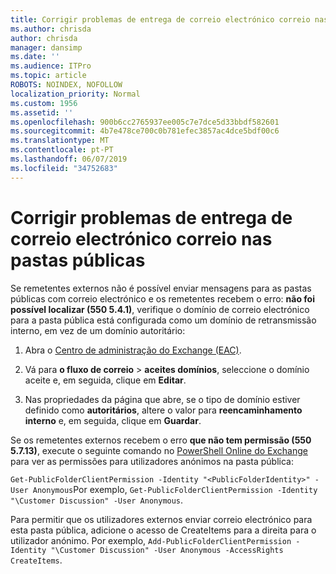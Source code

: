 ```yaml
---
title: Corrigir problemas de entrega de correio electrónico correio nas pastas públicas
ms.author: chrisda
author: chrisda
manager: dansimp
ms.date: ''
ms.audience: ITPro
ms.topic: article
ROBOTS: NOINDEX, NOFOLLOW
localization_priority: Normal
ms.custom: 1956
ms.assetid: ''
ms.openlocfilehash: 900b6cc2765937ee005c7e7dce5d33bbdf582601
ms.sourcegitcommit: 4b7e478ce700c0b781efec3857ac4dce5bdf00c6
ms.translationtype: MT
ms.contentlocale: pt-PT
ms.lasthandoff: 06/07/2019
ms.locfileid: "34752683"
---
```

# <a name="fix-email-delivery-issues-to-mail-enabled-public-folders"></a>Corrigir problemas de entrega de correio electrónico correio nas pastas públicas

Se remetentes externos não é possível enviar mensagens para as pastas públicas com correio electrónico e os remetentes recebem o erro: **não foi possível localizar (550 5.4.1)**, verifique o domínio de correio electrónico para a pasta pública está configurada como um domínio de retransmissão interno, em vez de um domínio autoritário:

1. Abra o [Centro de administração do Exchange (EAC)](https://docs.microsoft.com/Exchange/exchange-admin-center).

2. Vá para **o fluxo de correio** \> **aceites domínios**, seleccione o domínio aceite e, em seguida, clique em **Editar**.

3. Nas propriedades da página que abre, se o tipo de domínio estiver definido como **autoritários**, altere o valor para **reencaminhamento interno** e, em seguida, clique em **Guardar**.

Se os remetentes externos recebem o erro **que não tem permissão (550 5.7.13)**, execute o seguinte comando no [PowerShell Online do Exchange](https://docs.microsoft.com/powershell/exchange/exchange-online/connect-to-exchange-online-powershell/connect-to-exchange-online-powershell) para ver as permissões para utilizadores anónimos na pasta pública:

`Get-PublicFolderClientPermission -Identity "<PublicFolderIdentity>" -User Anonymous`Por exemplo, `Get-PublicFolderClientPermission -Identity "\Customer Discussion" -User Anonymous`.

Para permitir que os utilizadores externos enviar correio electrónico para esta pasta pública, adicione o acesso de CreateItems para a direita para o utilizador anónimo. Por exemplo, `Add-PublicFolderClientPermission -Identity "\Customer Discussion" -User Anonymous -AccessRights CreateItems`.
